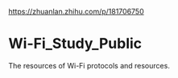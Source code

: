 https://zhuanlan.zhihu.com/p/181706750

# Wi-Fi_Study_Public
The resources of Wi-Fi protocols and resources.


